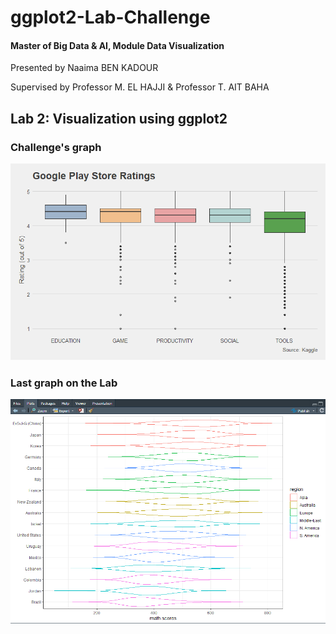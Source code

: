 # ggplot2-Lab-Challenge
#### Master of Big Data & AI, Module Data Visualization 


Presented by Naaima BEN KADOUR

Supervised by Professor M. EL HAJJI
             & Professor T. AIT BAHA

## Lab 2: Visualization using ggplot2

### Challenge's graph

![alt text](https://github.com/Naaimaben/ggplot2-Lab-Challenge/blob/master/images/ChallengeGraph.png)

### Last graph on the Lab

![alt text](https://github.com/Naaimaben/ggplot2-Lab-Challenge/blob/master/images/grapheLab1.PNG)
